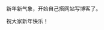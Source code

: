 <!-- 
.. title: Hello World
.. slug: hello-world
.. date: 2013/02/15 23:01:23
.. tags: 2013
.. link: 
.. description: 
-->

新年新气象，开始自己搭网站写博客了。

祝大家新年快乐！
